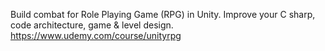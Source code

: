 Build combat for Role Playing Game (RPG) in Unity. Improve your C sharp, code architecture, game & level design.  
https://www.udemy.com/course/unityrpg
  
